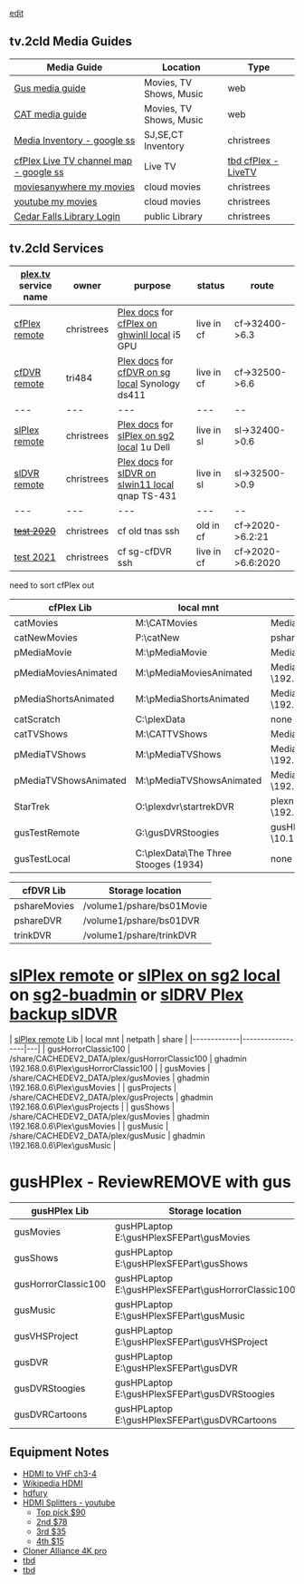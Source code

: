 [edit](https://github.com/2cld/tv/edit/main/README.md)

## tv.2cld Media Guides

| Media Guide | Location | Type |
|---|---|---|
| [Gus media guide](../media/gus) | Movies, TV Shows, Music | web |
| [CAT media guide](../media/cat) | Movies, TV Shows, Music | web |
| [Media Inventory - google ss](https://docs.google.com/spreadsheets/d/1QtCblfwwH6PWYOKnIw2m4DKLni8KrVynXM6Xslb7mGg/edit#gid=0) | SJ,SE,CT Inventory | christrees |
| [cfPlex Live TV channel map - google ss](https://docs.google.com/spreadsheets/d/1wjN1_N5Vjji6NQgE3DXi4D-S76sAHppQrdXsqh5qX2E/edit#gid=0) | Live TV | [tbd cfPlex - LiveTV]() | 
| [moviesanywhere my movies](https://moviesanywhere.com/login) | cloud movies | christrees |
| [youtube my movies](https://www.youtube.com/feed/storefront?bp=EgCSAQMIyQSiBQIoBA%3D%3D)  | cloud movies | christrees |
| [Cedar Falls Library Login](https://wcfpl.ent.sirsi.net/client/en_US/cfpl/?) | public Library | christrees |

## tv.2cld Services

|[plex.tv](https://app.plex.tv/desktop/#!/) service name | owner | purpose | status | route |
|---|---|---|---|--|
| [cfPlex remote](http://test.christrees.com:32400/) | christrees | [Plex docs](https://netstack.org/docs/portals/plex) for [cfPlex on ghwinll local](https://192.168.) i5 GPU | live in cf | cf->32400->6.3 |
| [cfDVR remote](http://test.christrees.com:32500/) | tri484| [Plex docs](https://netstack.org/docs/portals/plex) for [cfDVR on sg local](https://cf.2cld.net/docs) Synology ds411 | live in cf | cf->32500->6.6 |
|---|---|---|---|--|
| [slPlex remote](http://24.216.208.251:32400/) | christrees | [Plex docs](https://netstack.org/docs/portals/plex) for [slPlex on sg2 local](http://192.168.0.6:32400/) 1u Dell | live in sl | sl->32400->0.6 |
| [slDVR remote](http://24.216.208.251:32500/) | christrees | [Plex docs](https://netstack.org/docs/portals/plex) for [slDVR on slwin11 local](http://192.168.0.9:32400/) qnap TS-431 | live in sl | sl->32500->0.9 |
|---|---|---|---|--|
| ~~[test 2020](http://test.christrees.com:2020/)~~ | christrees | cf old tnas ssh | old in cf | cf->2020->6.2:21 |
| [test 2021](http://test.christrees.com:2021/) | christrees | cf sg-cfDVR  ssh | live in cf | cf->2020->6.6:2020 |


need to sort cfPlex out

| cfPlex Lib | local mnt | netpath |
|-------------|------------------|---|
| catMovies | M:\CATMovies | MediaShare \\192.168.6.2\CATMovies |
| catNewMovies | P:\catNew | pshare \\192.168.6\catNew |
| pMediaMovie | M:\pMediaMovie | MediaShare \\192.168.6.2\pMediaMovie |
| pMediaMoviesAnimated | M:\pMediaMoviesAnimated | MediaShare \\192.168.6.2\pMediaMoviesAnimated |
| pMediaShortsAnimated | M:\pMediaShortsAnimated | MediaShare \\192.168.6.2\pMediaShortsAnimated |
| catScratch | C:\plexData | none |
| catTVShows | M:\CATTVShows | MediaShare \\192.168.6.2\CATTVShows |
| pMediaTVShows | M:\pMediaTVShows | MediaShare \\192.168.6.2\pMediaTVShows |
| pMediaTVShowsAnimated | M:\pMediaTVShowsAnimated | MediaShare \\192.168.6.2\pMediaTVShowsAnimated |
| StarTrek | O:\plexdvr\startrekDVR | plexnsds \\192.168.6.10\plexdvr\startrekDVR |
| gusTestRemote | G:\gusDVRStoogies |  gusHPlexSFEPart \\10.147.17.66\gusDVRStoogies |
| gusTestLocal | C:\plexData\The Three Stooges (1934) | none |


| cfDVR Lib | Storage location |
|-------------|------------------|     
| pshareMovies | /volume1/pshare/bs01Movie |
| pshareDVR | /volume1/pshare/bs01DVR |
| trinkDVR | /volume1/pshare/trinkDVR |

# [slPlex remote](http://24.216.208.251:32400/) or [slPlex on sg2 local](http://192.168.0.6:32400/) on [sg2-buadmin](http://192.168.0.6:8080/) or [slDRV Plex backup slDVR](http://192.168.0.9:32400/)
  
| [slPlex remote](http://24.216.208.251:32400/) Lib | local mnt | netpath | share |
|-------------|------------------|---|
| gusHorrorClassic100 | /share/CACHEDEV2_DATA/plex/gusHorrorClassic100 | ghadmin \\192.168.0.6\Plex\gusHorrorClassic100 |
| gusMovies | /share/CACHEDEV2_DATA/plex/gusMovies | ghadmin \\192.168.0.6\Plex\gusMovies |
| gusProjects | /share/CACHEDEV2_DATA/plex/gusProjects | ghadmin \\192.168.0.6\Plex\gusProjects |
| gusShows | /share/CACHEDEV2_DATA/plex/gusMovies | ghadmin \\192.168.0.6\Plex\gusMovies |
| gusMusic | /share/CACHEDEV2_DATA/plex/gusMusic | ghadmin \\192.168.0.6\Plex\gusMusic |

# gusHPlex - ReviewREMOVE with gus

| gusHPlex Lib | Storage location |
|-------------|------------------|     
| gusMovies | gusHPLaptop E:\gusHPlexSFEPart\gusMovies |
| gusShows | gusHPLaptop E:\gusHPlexSFEPart\gusShows |
| gusHorrorClassic100 | gusHPLaptop E:\gusHPlexSFEPart\gusHorrorClassic100 |
| gusMusic | gusHPLaptop E:\gusHPlexSFEPart\gusMusic |
| gusVHSProject | gusHPLaptop E:\gusHPlexSFEPart\gusVHSProject |
| gusDVR | gusHPLaptop E:\gusHPlexSFEPart\gusDVR |
| gusDVRStoogies | gusHPLaptop E:\gusHPlexSFEPart\gusDVRStoogies |
| gusDVRCartoons | gusHPLaptop E:\gusHPlexSFEPart\gusDVRCartoons |



## Equipment Notes
- [HDMI to VHF ch3-4](https://www.amazon.com/Modulator-Coaxial-Converter-Digital-Adapter/dp/B09SG62RPZ/ref=sr_1_4?hvadid=182675282387&hvdev=c&hvlocphy=9018109&hvnetw=g&hvqmt=e&hvrand=4345337346546498937&hvtargid=kwd-21678298758&hydadcr=18920_9699079&keywords=hdmi+to+coaxial+cable+adapter&qid=1702340085&sr=8-4)
- [Wikipedia HDMI](https://en.wikipedia.org/wiki/High-bandwidth_Digital_Content_Protection)
- [hdfury](https://hdfury.com/shop/)
- [HDMI Splitters - youtube](https://www.youtube.com/watch?v=TkMIET3eEcc)
  - [Top pick $90](https://www.amazon.com/dp/B079HN327D)
  - [2nd $78](https://www.amazon.com/dp/B08KZTWQPT)
  - [3rd $35](https://www.amazon.com/dp/B0891WY8SF)
  - [4th $15](https://www.amazon.com/dp/B078Z5KPBL)
- [Cloner Alliance 4K pro](https://www.amazon.com/ClonerAlliance-Standalone-Instantly-Recording-Commentary/dp/B08T1PT4P4/ref=sr_1_1_sspa?crid=34AUK1PFCEUYT&keywords=cloneralliance%2Buhd%2Bpro%2C%2B4k%2Bvideo%2Brecorder&qid=1702404125&s=electronics&sprefix=cloner%2Celectronics%2C145&sr=1-1-spons&ufe=app_do%3Aamzn1.fos.18630bbb-fcbb-42f8-9767-857e17e03685&sp_csd=d2lkZ2V0TmFtZT1zcF9hdGY&th=1)
- [tbd]()
- [tbd]()

